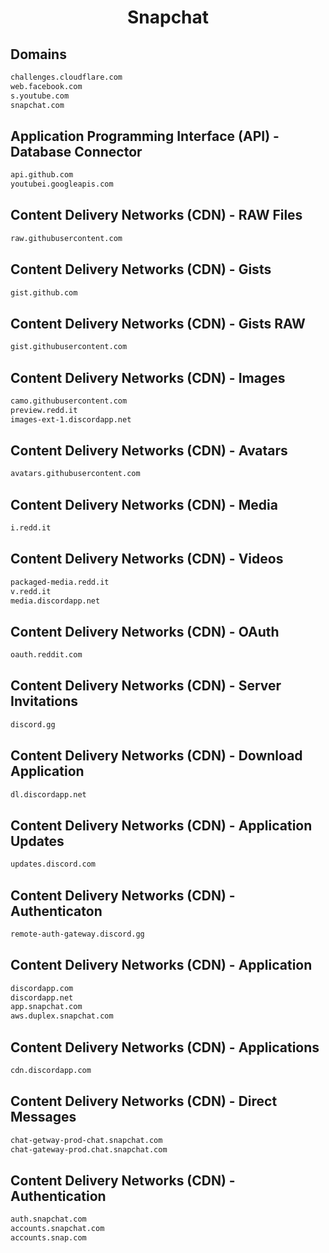 


<h1 align="center">Snapchat</h1>  


## Domains


```html
challenges.cloudflare.com
web.facebook.com
s.youtube.com
snapchat.com
```  


## Application Programming Interface (API) - Database Connector


```html
api.github.com
youtubei.googleapis.com
```  


## Content Delivery Networks (CDN) - RAW Files


```html
raw.githubusercontent.com
```  


## Content Delivery Networks (CDN) - Gists


```html
gist.github.com
```  


## Content Delivery Networks (CDN) - Gists RAW


```html
gist.githubusercontent.com
```  


## Content Delivery Networks (CDN) - Images


```html
camo.githubusercontent.com
preview.redd.it
images-ext-1.discordapp.net
```  


## Content Delivery Networks (CDN) - Avatars


```html
avatars.githubusercontent.com
```  


## Content Delivery Networks (CDN) - Media


```html
i.redd.it
```  


## Content Delivery Networks (CDN) - Videos


```html
packaged-media.redd.it
v.redd.it
media.discordapp.net
```  


## Content Delivery Networks (CDN) - OAuth


```html
oauth.reddit.com
```  


## Content Delivery Networks (CDN) - Server Invitations


```html
discord.gg
```  


## Content Delivery Networks (CDN) - Download Application


```html
dl.discordapp.net
```  


## Content Delivery Networks (CDN) - Application Updates


```html
updates.discord.com
```  


## Content Delivery Networks (CDN) - Authenticaton


```html
remote-auth-gateway.discord.gg
```  


## Content Delivery Networks (CDN) - Application


```html
discordapp.com
discordapp.net
app.snapchat.com
aws.duplex.snapchat.com
```  


## Content Delivery Networks (CDN) - Applications


```html
cdn.discordapp.com
```  


## Content Delivery Networks (CDN) - Direct Messages


```html
chat-getway-prod-chat.snapchat.com
chat-gateway-prod.chat.snapchat.com
```  


## Content Delivery Networks (CDN) - Authentication


```html
auth.snapchat.com
accounts.snapchat.com
accounts.snap.com
```  

